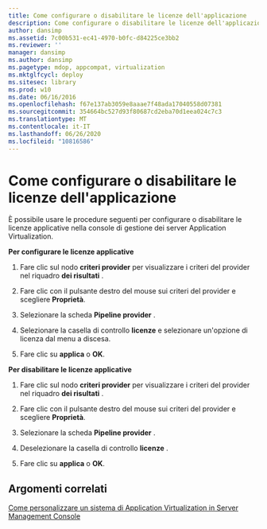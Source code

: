 ```yaml
---
title: Come configurare o disabilitare le licenze dell'applicazione
description: Come configurare o disabilitare le licenze dell'applicazione
author: dansimp
ms.assetid: 7c00b531-ec41-4970-b0fc-d84225ce3bb2
ms.reviewer: ''
manager: dansimp
ms.author: dansimp
ms.pagetype: mdop, appcompat, virtualization
ms.mktglfcycl: deploy
ms.sitesec: library
ms.prod: w10
ms.date: 06/16/2016
ms.openlocfilehash: f67e137ab3059e8aaae7f48ada17040558d07381
ms.sourcegitcommit: 354664bc527d93f80687cd2eba70d1eea024c7c3
ms.translationtype: MT
ms.contentlocale: it-IT
ms.lasthandoff: 06/26/2020
ms.locfileid: "10816586"
---
```

# Come configurare o disabilitare le licenze dell'applicazione


È possibile usare le procedure seguenti per configurare o disabilitare le licenze applicative nella console di gestione dei server Application Virtualization.

**Per configurare le licenze applicative**

1.  Fare clic sul nodo **criteri provider** per visualizzare i criteri del provider nel riquadro **dei risultati** .

2.  Fare clic con il pulsante destro del mouse sui criteri del provider e scegliere **Proprietà**.

3.  Selezionare la scheda **Pipeline provider** .

4.  Selezionare la casella di controllo **licenze** e selezionare un'opzione di licenza dal menu a discesa.

5.  Fare clic su **applica** o **OK**.

**Per disabilitare le licenze applicative**

1.  Fare clic sul nodo **criteri provider** per visualizzare i criteri del provider nel riquadro **dei risultati** .

2.  Fare clic con il pulsante destro del mouse sui criteri del provider e scegliere **Proprietà**.

3.  Selezionare la scheda **Pipeline provider** .

4.  Deselezionare la casella di controllo **licenze** .

5.  Fare clic su **applica** o **OK**.

## Argomenti correlati


[Come personalizzare un sistema di Application Virtualization in Server Management Console](how-to-customize-an-application-virtualization-system-in-the-server-management-console.md)

 

 





